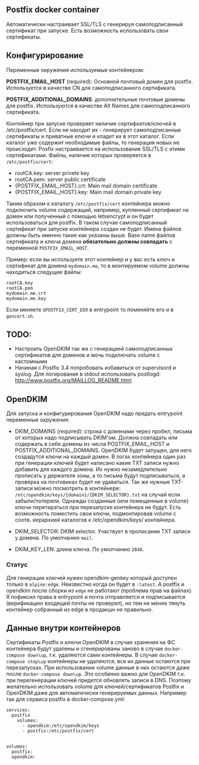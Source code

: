 ## Postfix docker container
Автоматически настраивает SSL/TLS с генерируя самоподписанный сертификат при запуске.
Есть возможность использовать свои сертификаты.

## Конфигурирование

Переменные окружения используемые контейнером:

**POSTFIX_EMAIL_HOST** (required): Основной почтовый домен для postfix.
Используется в качестве CN для самоподписанного сертификата.

**POSTFIX_ADDITIONAL_DOMAINS**: дополнительные почтовые домены для postfix.
Используются в качестве Alt Names для самоподписанного сертификата.

Контейнер при запуске проверяет наличие сертифкатов/ключей в /etc/postfix/cert.
Если не находит их - генерирует самоподписанные сертификаты и приватные ключи и кладет их в этот каталог.
Если каталог уже содержит необходимые файлы, то генерация новых не происходит.
Posfix настраивается на использование SSL/TLS с этими сертификатами.
Файлы, наличие которых проверяется в `/etc/postfix/cert`:

- rootCA.key: server privete key
- rootCA.pem: server public certificate
- {POSTFIX_EMAIL_HOST}.crt: Main mail domain certificate
- {POSTFIX_EMAIL_HOST}.key: Main mail domain private key

Таким образом к каталогу `/etc/postfix/cert` контейнера можно подключить volume содержащий, например,
купленный сертификат на домен или полученный с помощью letsencrypt и он будет использоваться для postfix.
В таком случае самоподписанный сертификат при запуске контейнера создан не будет.
Имена файлов должны быть именно такие как указаны выше.
Base name файлов сертификата и ключа домена **обязательно должны совпадать** с переменной `POSTFIX_EMAIL_HOST`.

Пример: если вы используете этот контейнер и у вас есть ключ и сертификат для домена `mydomain.me`, то в монтируемом volume
должны находиться следущие файлы:

    rootCA.key
    rootCA.pem
    mydomain.me.crt
    mydomain.me.key

Если меняете `$POSTFIX_CERT_DIR` в entrypoint то поменяйте его и в `gencert.sh`.

## TODO:
- Настроить OpenDKIM так же с генерацией самоподписанных сертификатов для доменов и мочь подключать volume с кастомными
- Начиная с Postfix 3.4 попробовать избавиться от supervisord и syslog. Для логирования в stdout использовать postlogd:
    http://www.postfix.org/MAILLOG_README.html

## OpenDKIM

Для запуска и конфигурирования OpenDKIM надо предать entrypoint переменные окружения:

- DKIM_DOMAINS (required): строка с доменами через пробел, письма от которых надо подписывать DKIM'ом.
  Должна совпадать или содержать в себе домены из числа POSTFIX_EMAIL_HOST и POSTFIX_ADDITIONAL_DOMAINS.
  OpenDKIM будет запущен, для него создадутся ключи на каждый домен.
  В логах контейнера один раз при генерации ключей будет написано какие TXT записи нужно добавить для каждого домена.
  Их нужно незамедлительно прописать у держателя зоны, а то письма будут подписываться, а проверка на почтовиках будет не удаваться.
  Так же нужные TXT-записи можно посмотреть в контейнере: `/etc/opendkim/keys/{domain}/{DKIM_SELECTOR}.txt` на случай если забыли/потеряли.
  Однажды созданные (или помещенные в volume) ключи перетираться при перезапуске контейнера не будут.
  Есть возможность поместить свои ключи, подмонтировав volume с соотв. иерархией каталогов к /etc/opendkim/keys/ контейнера.

- DKIM_SELECTOR: DKIM selector. Участвует в прописании TXT записи у домена. По умолчанию `mail`.
- DKIM_KEY_LEN: длина ключа. По умолчанию `2048`.

### Статус
Для генерации ключей нужен opendkim-genkey который доступен только в `alpine:edge`. Неизвестно когда он будет в `:latest`.
А postfix и opendkim после сборки из `edge` не работают (проблема прав на файлах).
Я пофиксил права в entrypoint и почта отправляется и подписывается (верификацию входящей почты не проверял), но тем не менее тянуть контейнер
собранный из edge в продакшн не правильно.

## Данные внутри контейнеров
Сертификаты Postfix и ключи OpenDKIM в случае хранения на ФС контейнера будут удалены и сгенерированы заново
в случае `docker-compose down\up`, т.к. удаляются сами контейнеры.
В случае `docker-compose stop\up` контейнеры не удаляются, все их данные остаются при перезапусках.
При использовании volume данные в них остаются даже после `docker-compose down\up`.
Это особенно важно для OpenDKIM т.к. при перегенерации ключей придется обновлять записи в DNS.
Поэтому желательно использовать volume для ключей/сертификатов Postfix и OpenDKIM даже для автоматически генерируемых данных.
Например так для сервиса postfix в docker-compose.yml:

    services:
      postfix
        volumes:
          - opendkim:/etc/opendkim/keys
          - postfix:/etc/postfix/cert


    volumes:
      postfix:
      opendkim:
